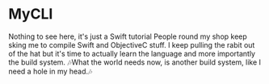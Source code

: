 # MyCLI
Nothing to see here, it's just a Swift tutorial
People round my shop keep sking me to compile Swift and ObjectiveC stuff. I keep pulling the rabit out of the hat but it's time to actually learn the language and more importantly the build system. &#127926;What the world needs now, is another build system, like I need a hole in my head.&#127926;
